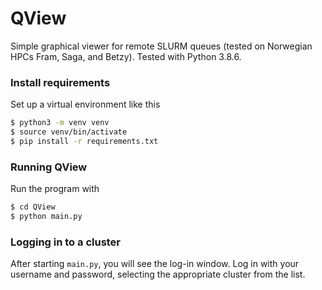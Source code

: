 # QView
Simple graphical viewer for remote SLURM queues (tested on Norwegian HPCs Fram, Saga, and Betzy). Tested with Python 3.8.6.

### Install requirements
Set up a virtual environment like this

```bash
$ python3 -m venv venv
$ source venv/bin/activate
$ pip install -r requirements.txt
```

### Running QView
Run the program with

```bash
$ cd QView
$ python main.py
```

### Logging in to a cluster
After starting `main.py`, you will see the log-in window. Log in with your
username and password, selecting the appropriate cluster from the list.
